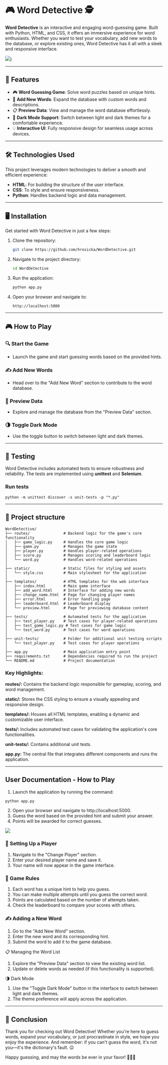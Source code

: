 # 🎮 Word Detective 🕵️

**Word Detective** is an interactive and engaging word-guessing game. Built with Python, HTML, and CSS, it offers an immersive experience for word enthusiasts. Whether you want to test your vocabulary, add new words to the database, or explore existing ones, Word Detective has it all with a sleek and responsive interface. 

![](https://github.com/hrosicka/WordDetective/blob/master/doc/AppDark.png))

---

## 🚀 Features

- 🎮 **Word Guessing Game**: Solve word puzzles based on unique hints.
- 📝 **Add New Words**: Expand the database with custom words and descriptions.
- 📋 **Preview Data**: View and manage the word database effortlessly.
- 🌙 **Dark Mode Support**: Switch between light and dark themes for a comfortable experience.
- 💡 **Interactive UI**: Fully responsive design for seamless usage across devices.

---

## 🛠️ Technologies Used

This project leverages modern technologies to deliver a smooth and efficient experience:

- **HTML**: For building the structure of the user interface.
- **CSS**: To style and ensure responsiveness.
- **Python**: Handles backend logic and data management.

---

## 🖥️ Installation

Get started with Word Detective in just a few steps:

1. Clone the repository:
   ```bash
   git clone https://github.com/hrosicka/WordDetective.git
   ```
   
2. Navigate to the project directory:
   ```bash
   cd WordDetective
   ```
   
3. Run the application:
   ```bash
   python app.py
   ```
   
4. Open your browser and navigate to:
   ```Code
   http://localhost:5000
   ```
---

## 🎮 How to Play
### 🔍 Start the Game
- Launch the game and start guessing words based on the provided hints.
  
### ✍️ Add New Words
- Head over to the "Add New Word" section to contribute to the word database.

### 📖 Preview Data
- Explore and manage the database from the "Preview Data" section.

### 🌗 Toggle Dark Mode
- Use the toggle button to switch between light and dark themes.

---

## 🧪 Testing
Word Detective includes automated tests to ensure robustness and reliability. The tests are implemented using **unittest** and **Selenium**.

### **Run tests**
```Code
python -m unittest discover -s unit-tests -p "*.py"
```

---

## 📁 Project structure
```Code
WordDetective/
├── routes/               # Backend logic for the game's core functionality
│   ├── game_logic.py     # Handles the core game logic
│   ├── game.py           # Manages the game state
│   ├── player.py         # Handles player-related operations
│   ├── score.py          # Manages scoring and leaderboard logic
│   └── word.py           # Handles word-related operations
│
├── static/               # Static files for styling and assets
│   └── style.css         # Main stylesheet for the application
│
├── templates/            # HTML templates for the web interface
│   ├── index.html        # Main game interface
│   ├── add_word.html     # Interface for adding new words
│   ├── change_name.html  # Page for changing player names
│   ├── error.html        # Error handling page
│   ├── leaderboard.html  # Leaderboard display
│   └── preview.html      # Page for previewing database content
│
├── tests/                # Automated tests for the application
│   ├── test_player.py    # Test cases for player-related operations
│   ├── test_game_logic.py # Test cases for game logic
│   └── test_word.py      # Test cases for word operations
│
├── unit-tests/           # Folder for additional unit testing scripts
│   └── test_player.py    # Test cases for player operations
│
├── app.py                # Main application entry point
├── requirements.txt      # Dependencies required to run the project
└── README.md             # Project documentation
```

### **Key Highlights:**
**routes/:** Contains the backend logic responsible for gameplay, scoring, and word management.

**static/:** Stores the CSS styling to ensure a visually appealing and responsive design.

**templates/:** Houses all HTML templates, enabling a dynamic and customizable user interface.

**tests/:** Includes automated test cases for validating the application's core functionalities.

**unit-tests/:** Contains additional unit tests.

**app.py:** The central file that integrates different components and runs the application.

---

## User Documentation - How to Play

1. Launch the application by running the command:
```bash
python app.py
```
2. Open your browser and navigate to http://localhost:5000.
3. Guess the word based on the provided hint and submit your answer.
4. Points will be awarded for correct guesses.
   
![](https://github.com/hrosicka/WordDetective/blob/master/doc/GuessDark.png)


### 👤 Setting Up a Player
1. Navigate to the "Change Player" section.
2. Enter your desired player name and save it.
3. Your name will now appear in the game interface.

### 📜 Game Rules
1. Each word has a unique hint to help you guess.
2. You can make multiple attempts until you guess the correct word.
3. Points are calculated based on the number of attempts taken.
4. Check the leaderboard to compare your scores with others.

### ✍️ Adding a New Word
1. Go to the "Add New Word" section.
2. Enter the new word and its corresponding hint.
3. Submit the word to add it to the game database.

📋 Managing the Word List
1. Explore the "Preview Data" section to view the existing word list.
2. Update or delete words as needed (if this functionality is supported).

🌗 Dark Mode
1. Use the "Toggle Dark Mode" button in the interface to switch between light and dark themes.
2. The theme preference will apply across the application.
   
---

## 🎉 Conclusion

Thank you for checking out Word Detective! Whether you're here to guess words, expand your vocabulary, or just procrastinate in style, we hope you enjoy the experience. And remember: if you can't guess the word, it's not you—it's the dictionary's fault. 😉

Happy guessing, and may the words be ever in your favor! 🕵️‍♀️✨

